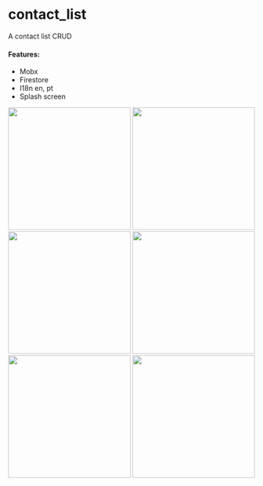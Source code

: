 # contact_list

A contact list CRUD

#### Features:
- Mobx
- Firestore
- I18n en, pt
- Splash screen

<div>
  <img src="https://user-images.githubusercontent.com/20539985/82758272-e5ea3c80-9dbb-11ea-9614-0e0d10414615.png" width="250"/>
  <img src="https://user-images.githubusercontent.com/20539985/82758276-e97dc380-9dbb-11ea-9da6-77de59e81892.png" width="250"/>
  <img src="https://user-images.githubusercontent.com/20539985/82759770-c0fac700-9dc5-11ea-9a8b-8a240423a4ce.png" width="250"/>
  <img src="https://user-images.githubusercontent.com/20539985/82759768-bf310380-9dc5-11ea-95a7-b5d1e441d453.png" width="250"/>
  <img src="https://user-images.githubusercontent.com/20539985/82758280-ed114a80-9dbb-11ea-99ca-ac5f81228bb5.png" width="250"/>
  <img src="https://user-images.githubusercontent.com/20539985/82758283-ee427780-9dbb-11ea-8375-9bc8fffc7ddc.png" width="250"/>
  
</div>
